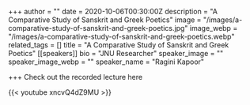 +++
author = ""
date = 2020-10-06T00:30:00Z
description = "A Comparative Study of Sanskrit and Greek Poetics"
image = "/images/a-comparative-study-of-sanskrit-and-greek-poetics.jpg"
image_webp = "/images/a-comparative-study-of-sanskrit-and-greek-poetics.webp"
related_tags = []
title = "A Comparative Study of Sanskrit and Greek Poetics"
[[speakers]]
bio = "JNU Researcher"
speaker_image = ""
speaker_image_webp = ""
speaker_name = "Ragini Kapoor"

+++
Check out the recorded lecture here

{{< youtube xncvQ4dZ9MU >}}